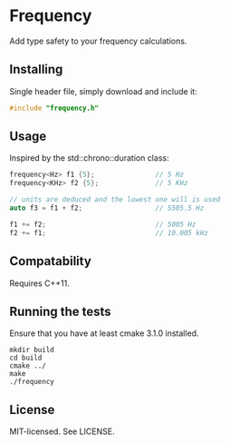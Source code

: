 # Frequency
Add type safety to your frequency calculations.

## Installing

Single header file, simply download and include it:
```c++
#include "frequency.h"
```

## Usage
Inspired by the std::chrono::duration class:
```cpp
frequency<Hz> f1 {5};               // 5 Hz
frequency<KHz> f2 {5};              // 5 KHz

// units are deduced and the lowest one will is used
auto f3 = f1 + f2;                  // 5505.5 Hz

f1 += f2;                           // 5005 Hz
f2 += f1;                           // 10.005 kHz
```

## Compatability
Requires C++11.

## Running the tests
Ensure that you have at least cmake 3.1.0 installed.
```
mkdir build
cd build
cmake ../
make
./frequency
```

## License
MIT-licensed. See LICENSE.


